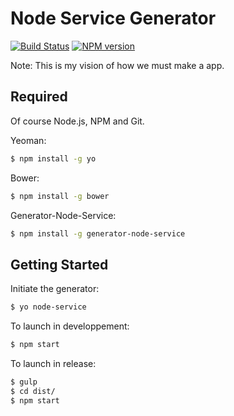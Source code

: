 # Node Service  Generator
[![Build Status](https://travis-ci.org/cedced19/generator-node-service.svg)](https://travis-ci.org/cedced19/generator-node-service)
[![NPM version](http://badge.fury.io/js/generator-node-service.svg)](http://badge.fury.io/js/generator-node-service)

Note: This is my vision of how we must make a app.

## Required

Of course Node.js, NPM and Git.

Yeoman:

```bash
$ npm install -g yo
```

Bower:

```bash
$ npm install -g bower
```

Generator-Node-Service:

```bash
$ npm install -g generator-node-service
```


## Getting Started

Initiate the generator:

```bash
$ yo node-service
```

To launch in developpement:

```bash
$ npm start
```

To launch in release:

```bash
$ gulp
$ cd dist/
$ npm start
```
